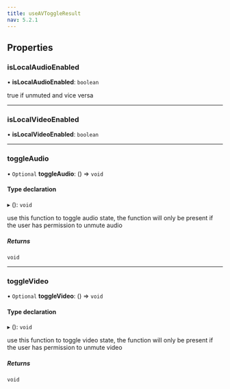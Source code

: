 ```yaml
---
title: useAVToggleResult
nav: 5.2.1
---
```


## Properties

### isLocalAudioEnabled

• **isLocalAudioEnabled**: `boolean`

true if unmuted and vice versa

___

### isLocalVideoEnabled

• **isLocalVideoEnabled**: `boolean`

___

### toggleAudio

• `Optional` **toggleAudio**: () => `void`

#### Type declaration

▸ (): `void`

use this function to toggle audio state, the function will only be present if the user
has permission to unmute audio

##### Returns

`void`

___

### toggleVideo

• `Optional` **toggleVideo**: () => `void`

#### Type declaration

▸ (): `void`

use this function to toggle video state, the function will only be present if the user
has permission to unmute video

##### Returns

`void`
